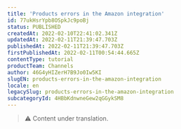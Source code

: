 ```yaml
---
title: 'Products errors in the Amazon integration'
id: 77ukHsrYpb8OSpkJc9poBj
status: PUBLISHED
createdAt: 2022-02-10T22:41:02.341Z
updatedAt: 2022-02-11T21:39:47.703Z
publishedAt: 2022-02-11T21:39:47.703Z
firstPublishedAt: 2022-02-11T00:54:44.665Z
contentType: tutorial
productTeam: Channels
author: 46G4yHIZerH7B9Jo0Iw5KI
slugEN: products-errors-in-the-amazon-integration
locale: en
legacySlug: products-errors-in-the-amazon-integration
subcategoryId: 4HBbKdnwneGew2qGGykSM8
---
```


>⚠️ Content under translation.
